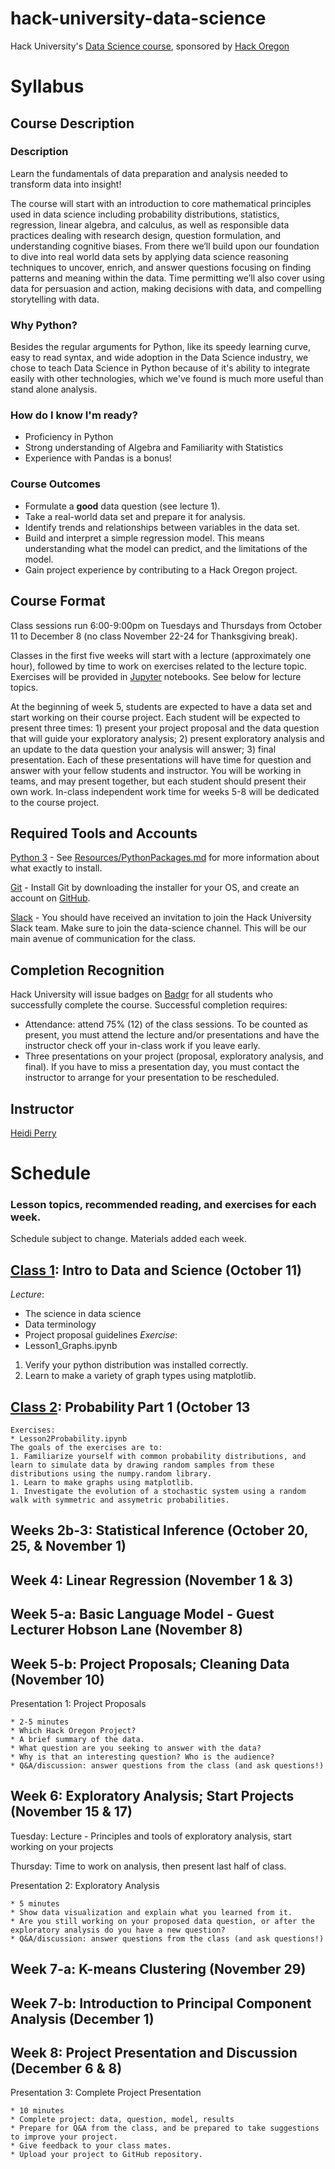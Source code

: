 # hack-university-data-science
Hack University's [Data Science course](http://www.hackoregon.org/intermediate), sponsored by [Hack Oregon](http://hackoregon.org)

# Syllabus
## Course Description

### Description

Learn the fundamentals of data preparation and analysis needed to transform data into insight!

The course will start with an introduction to core mathematical principles used in data science including probability distributions, statistics, regression, linear algebra, and calculus, as well as responsible data practices dealing with research design, question formulation, and understanding cognitive biases. From there we’ll build upon our foundation to dive into real world data sets by applying data science reasoning techniques to uncover, enrich, and answer questions focusing on finding patterns and meaning within the data. Time permitting we’ll also cover using data for persuasion and action, making decisions with data, and compelling storytelling with data.

### Why Python?

Besides the regular arguments for Python, like its speedy learning curve, easy to read syntax, and wide adoption in the Data Science industry, we chose to teach Data Science in Python because of it's ability to integrate easily with other technologies, which we've found is much more useful than stand alone analysis.

### How do I know I'm ready?

* Proficiency in Python
* Strong understanding of Algebra and Familiarity with Statistics
* Experience with Pandas is a bonus!

### Course Outcomes

* Formulate a **good** data question (see lecture 1).
* Take a real-world data set and prepare it for analysis.
* Identify trends and relationships between variables in the data set.
* Build and interpret a simple regression model. This means understanding what the model can predict, and the limitations of the model.
* Gain project experience by contributing to a Hack Oregon project.


## Course Format

Class sessions run 6:00-9:00pm on Tuesdays and Thursdays from October 11 to December 8 (no class November 22-24 for Thanksgiving break). 

Classes in the first five weeks will start with a lecture (approximately one hour), followed by time to work on exercises related to the lecture topic. Exercises will be provided in [Jupyter](http://jupyter.org/) notebooks. See below for lecture topics.

At the beginning of week 5, students are expected to have a data set and start working on their course project. Each student will be expected to present three times: 1) present your project proposal and the data question that will guide your exploratory analysis; 2) present exploratory analysis and an update to the data question your analysis will answer; 3) final presentation. Each of these presentations will have time for question and answer with your fellow students and instructor. You will be working in teams, and may present together, but each student should present their own work. In-class independent work time for weeks 5-8 will be dedicated to the course project.

## Required Tools and Accounts

[Python 3](https://docs.python.org/3/index.html) - See [Resources/PythonPackages.md](https://github.com/hackoregon/hack-university-data-science/tree/master/Resources/PythonPackages.md) for more information about what exactly to install.

[Git](https://git-scm.com/downloads) - Install Git by downloading the installer for your OS, and create an account on [GitHub](https://github.com/).

[Slack](https://slack.com/) - You should have received an invitation to join the Hack University Slack team. Make sure to join the data-science channel. This will be our main avenue of communication for the class.

## Completion Recognition

Hack University will issue badges on [Badgr](http://info.badgr.io/) for all students who successfully complete the course. Successful completion requires:
* Attendance: attend 75% (12) of the class sessions. To be counted as present, you must attend the lecture and/or presentations and have the instructor check off your in-class work if you leave early.
* Three presentations on your project (proposal, exploratory analysis, and final). If you have to miss a presentation day, you must contact the instructor to arrange for your presentation to be rescheduled.



## Instructor
[Heidi Perry](https://www.linkedin.com/in/heidiperryphd)


# Schedule
### Lesson topics, recommended reading, and exercises for each week.
Schedule subject to change. Materials added each week.


## [Class 1](Lessons/1_IntroDataAndScience):  Intro to Data and Science (October 11)

_Lecture_: 
* The science in data science
* Data terminology
* Project proposal guidelines
_Exercise_:
* Lesson1\_Graphs.ipynb
1. Verify your python distribution was installed correctly.
1. Learn to make a variety of graph types using matplotlib.


## [Class 2](Lessons/2_Probability): Probability Part 1 (October 13
    
    Exercises:
    * Lesson2Probability.ipynb
    The goals of the exercises are to:
    1. Familiarize yourself with common probability distributions, and learn to simulate data by drawing random samples from these distributions using the numpy.random library.
    1. Learn to make graphs using matplotlib.
    1. Investigate the evolution of a stochastic system using a random walk with symmetric and assymetric probabilities.


## Weeks 2b-3: Statistical Inference (October 20, 25, & November 1)

## Week 4: Linear Regression (November 1 & 3)

## Week 5-a: Basic Language Model - Guest Lecturer Hobson Lane (November 8)

## Week 5-b: Project Proposals; Cleaning Data (November 10)
Presentation 1: Project Proposals

    * 2-5 minutes
    * Which Hack Oregon Project?
    * A brief summary of the data.
    * What question are you seeking to answer with the data?
    * Why is that an interesting question? Who is the audience?
    * Q&A/discussion: answer questions from the class (and ask questions!)

## Week 6: Exploratory Analysis; Start Projects (November 15 & 17)
Tuesday: Lecture - Principles and tools of exploratory analysis, start working on your projects

Thursday: Time to work on analysis, then present last half of class.

Presentation 2: Exploratory Analysis

    * 5 minutes
    * Show data visualization and explain what you learned from it.
    * Are you still working on your proposed data question, or after the exploratory analysis do you have a new question?
    * Q&A/discussion: answer questions from the class (and ask questions!)

## Week 7-a: K-means Clustering (November 29)

## Week 7-b: Introduction to Principal Component Analysis (December 1)


## Week 8: Project Presentation and Discussion (December 6 & 8)
Presentation 3: Complete Project Presentation

    * 10 minutes
    * Complete project: data, question, model, results
    * Prepare for Q&A from the class, and be prepared to take suggestions to improve your project.
    * Give feedback to your class mates.
    * Upload your project to GitHub repository.
